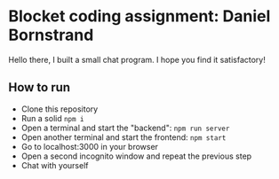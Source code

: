 # Blocket coding assignment: Daniel Bornstrand

Hello there, I built a small chat program. I hope you find it satisfactory!

## How to run

- Clone this repository
- Run a solid `npm i`
- Open a terminal and start the "backend": `npm run server`
- Open another terminal and start the frontend: `npm start`
- Go to localhost:3000 in your browser
- Open a second incognito window and repeat the previous step
- Chat with yourself